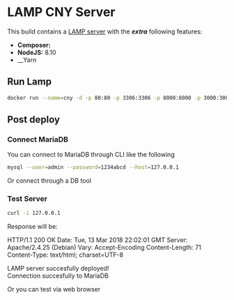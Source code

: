 # LAMP CNY Server
This build contains a [LAMP server](https://hub.docker.com/r/danesc87/lamp/) with the **_extra_** following features:
- __Composer:__ 
- __NodeJS:__ 8.10
- __Yarn

## Run Lamp
```bash
docker run --name=cny -d -p 80:80 -p 3306:3306 -p 8000:8000 -p 3000:3000 -v $PWD:/var/www/html danesc87/lamp-cny
```

## Post deploy
### Connect MariaDB
You can connect to MariaDB through CLI like the following
```bash
mysql --user=admin --password=1234abcd --host=127.0.0.1
```
Or connect through a DB tool

### Test Server
```bash
curl -i 127.0.0.1
```
Response will be:

HTTP/1.1 200 OK
Date: Tue, 13 Mar 2018 22:02:01 GMT
Server: Apache/2.4.25 (Debian)
Vary: Accept-Encoding
Content-Length: 71
Content-Type: text/html; charset=UTF-8

LAMP server succesfully deployed!<br/>Connection succesfully to MariaDB

Or you can test via web browser
